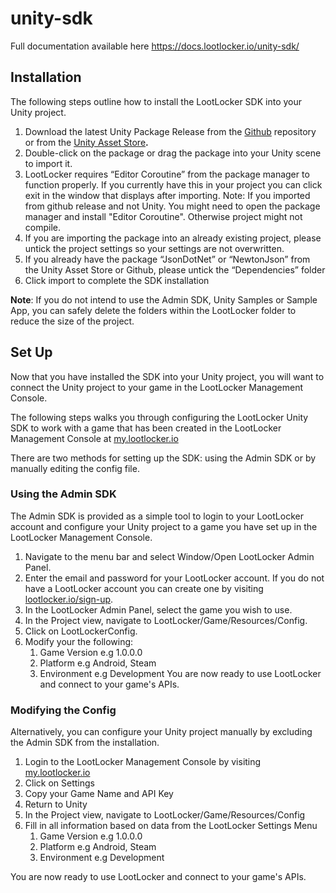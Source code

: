 # unity-sdk
Full documentation available here https://docs.lootlocker.io/unity-sdk/

## Installation

The following steps outline how to install the LootLocker SDK into your Unity project.

1. Download the latest Unity Package Release from the [Github](https://github.com/LootLocker/unity-sdk) repository or from the [Unity Asset Store](https://assetstore.unity.com/packages/slug/180099)**.**
2. Double-click on the package or drag the package into your Unity scene to import it.
3. LootLocker requires “Editor Coroutine” from the package manager to function properly. If you currently have this in your project you can click exit in the window that displays after importing.
   Note: If you imported from github release and not Unity. You might need to open the package manager and install "Editor Coroutine". Otherwise project might not compile.
4. If you are importing the package into an already existing project, please untick the project settings so your settings are not overwritten.
5. If you already have the package “JsonDotNet” or “NewtonJson” from the Unity Asset Store or Github, please untick the “Dependencies” folder
6. Click import to complete the SDK installation

**Note**: If you do not intend to use the Admin SDK, Unity Samples or Sample App, you can safely delete the folders within the LootLocker folder to reduce the size of the project.

## Set Up

Now that you have installed the SDK into your Unity project, you will want to connect the Unity project to your game in the LootLocker Management Console.

The following steps walks you through configuring the LootLocker Unity SDK to work with a game that has been created in the LootLocker Management Console at [my.lootlocker.io](https://my.lootlocker.io)

There are two methods for setting up the SDK: using the Admin SDK or by manually editing the config file.

### Using the Admin SDK

The Admin SDK is provided as a simple tool to login to your LootLocker account and configure your Unity project to a game you have set up in the LootLocker Management Console.

1. Navigate to the menu bar and select Window/Open LootLocker Admin Panel.
2. Enter the email and password for your LootLocker account. If you do not have a LootLocker account you can create one by visiting [lootlocker.io/sign-up](https://www.lootlocker.io/sign-up).
3. In the LootLocker Admin Panel, select the game you wish to use.
4. In the Project view, navigate to LootLocker/Game/Resources/Config.
5. Click on LootLockerConfig.
6. Modify your the following:
   1. Game Version e.g 1.0.0.0
   2. Platform e.g Android, Steam
   3. Environment e.g Development
You are now ready to use LootLocker and connect to your game's APIs.

### Modifying the Config

Alternatively, you can configure your Unity project manually by excluding the Admin SDK from the installation.

1. Login to the LootLocker Management Console by visiting [my.lootlocker.io](https://my.lootlocker.io)
2. Click on Settings
3. Copy your Game Name and API Key
4. Return to Unity
5. In the Project view, navigate to LootLocker/Game/Resources/Config
6. Fill in all information based on data from the LootLocker Settings Menu
   1. Game Version e.g 1.0.0.0
   2. Platform e.g Android, Steam
   3. Environment e.g Development

You are now ready to use LootLocker and connect to your game's APIs.
